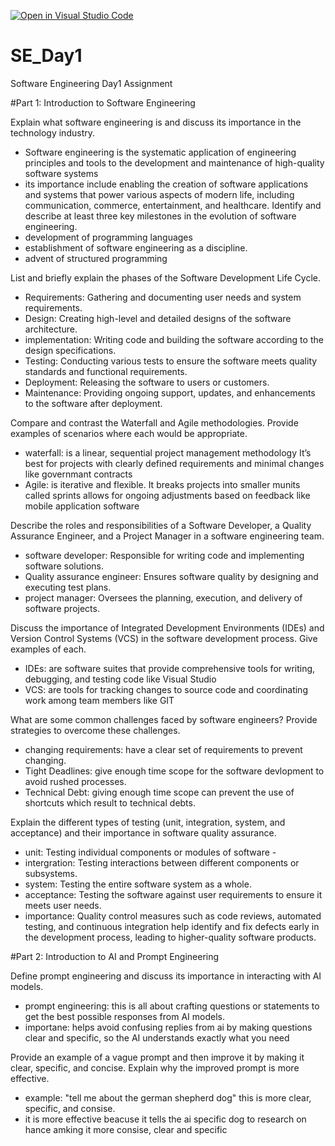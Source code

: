 [![Open in Visual Studio Code](https://classroom.github.com/assets/open-in-vscode-2e0aaae1b6195c2367325f4f02e2d04e9abb55f0b24a779b69b11b9e10269abc.svg)](https://classroom.github.com/online_ide?assignment_repo_id=16955805&assignment_repo_type=AssignmentRepo)
# SE_Day1
Software Engineering Day1 Assignment

#Part 1: Introduction to Software Engineering

Explain what software engineering is and discuss its importance in the technology industry.
- Software engineering is the systematic application of engineering principles and tools to the development and maintenance of high-quality software systems
- its importance include enabling the creation of software applications and systems that power various aspects of modern life, including communication, commerce, entertainment, and healthcare.
Identify and describe at least three key milestones in the evolution of software engineering.
- development of programming languages
- establishment of software engineering as a discipline.
- advent of structured programming

List and briefly explain the phases of the Software Development Life Cycle.
- Requirements: Gathering and documenting user needs and system requirements.
- Design: Creating high-level and detailed designs of the software architecture.
- implementation: Writing code and building the software according to the design specifications.
- Testing: Conducting various tests to ensure the software meets quality standards and functional requirements.
- Deployment: Releasing the software to users or customers.
- Maintenance: Providing ongoing support, updates, and enhancements to the software after deployment.

Compare and contrast the Waterfall and Agile methodologies. Provide examples of scenarios where each would be appropriate.
- waterfall: is a linear, sequential project management methodology It’s best for projects with clearly defined requirements and minimal changes like governmant contracts
- Agile:  is iterative and flexible. It breaks projects into smaller munits called sprints allows for ongoing adjustments based on feedback like mobile application software

Describe the roles and responsibilities of a Software Developer, a Quality Assurance Engineer, and a Project Manager in a software engineering team.
- software developer: Responsible for writing code and implementing software solutions.
- Quality assurance engineer: Ensures software quality by designing and executing test plans.
- project manager: Oversees the planning, execution, and delivery of software projects.

Discuss the importance of Integrated Development Environments (IDEs) and Version Control Systems (VCS) in the software development process. Give examples of each.
- IDEs: are software suites that provide comprehensive tools for writing, debugging, and testing code like Visual Studio
- VCS: are tools for tracking changes to source code and coordinating work among team members like GIT

What are some common challenges faced by software engineers? Provide strategies to overcome these challenges.
- changing requirements: have a clear set of requirements to prevent changing.
- Tight Deadlines: give enough time scope for the software devlopment to avoid rushed processes.
- Technical Debt: giving enough time scope can prevent the use of shortcuts which result to technical debts.

Explain the different types of testing (unit, integration, system, and acceptance) and their importance in software quality assurance.
- unit: Testing individual components or modules of software - 
- intergration: Testing interactions between different components or subsystems.
- system: Testing the entire software system as a whole.
- acceptance: Testing the software against user requirements to ensure it meets user needs.
- importance: Quality control measures such as code reviews, automated testing, and continuous integration help identify and fix defects early in the development process, leading to higher-quality software products.

#Part 2: Introduction to AI and Prompt Engineering


Define prompt engineering and discuss its importance in interacting with AI models.
- prompt engineering: this is all about crafting questions or statements to get the best possible responses from AI models.
- importane: helps avoid confusing replies from ai by making questions clear and specific, so the AI understands exactly what you need

Provide an example of a vague prompt and then improve it by making it clear, specific, and concise. Explain why the improved prompt is more effective.
- example: "tell me about the german shepherd dog" this is more clear, specific, and consise.
- it is more effective beacuse it tells the ai specific dog to research on hance amking it more consise, clear and specific

